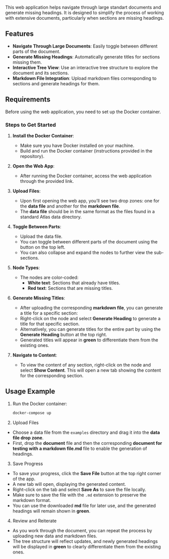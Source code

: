 This web application helps navigate through large standart documents and generate missing headings. It is designed to simplify the process of working with extensive documents, particularly when sections are missing headings.

## Features

- **Navigate Through Large Documents**: Easily toggle between different parts of the document.
- **Generate Missing Headings**: Automatically generate titles for sections missing them.
- **Interactive Tree View**: Use an interactive tree structure to explore the document and its sections.
- **Markdown File Integration**: Upload markdown files corresponding to sections and generate headings for them.

## Requirements

Before using the web application, you need to set up the Docker container.

### Steps to Get Started

1. **Install the Docker Container**:

   - Make sure you have Docker installed on your machine.
   - Build and run the Docker container (instructions provided in the repository).

2. **Open the Web App**:

   - After running the Docker container, access the web application through the provided link.

3. **Upload Files**:

   - Upon first opening the web app, you’ll see two drop zones: one for the **data file** and another for the **markdown file**.
   - The **data file** should be in the same format as the files found in a standard Atlas data directory.

4. **Toggle Between Parts**:

   - Upload the data file.
   - You can toggle between different parts of the document using the button on the top left.
   - You can also collapse and expand the nodes to further view the sub-sections.

5. **Node Types**:

   - The nodes are color-coded:
     - **White text**: Sections that already have titles.
     - **Red text**: Sections that are missing titles.

6. **Generate Missing Titles**:

   - After uploading the corresponding **markdown file**, you can generate a title for a specific section:
   - Right-click on the node and select **Generate Heading** to generate a title for that specific section.
   - Alternatively, you can generate titles for the entire part by using the **Generate Heading** button at the top right.
   - Generated titles will appear in **green** to differentiate them from the existing ones.

7. **Navigate to Content**:
   - To view the content of any section, right-click on the node and select **Show Content**. This will open a new tab showing the content for the corresponding section.

## Usage Example

1. Run the Docker container:

   ```bash
   docker-compose up
   ```
2. Upload Files

- Choose a data file from the `examples` directory and drag it into the **data file drop zone**.
- First, drop the **document** file and then the corresponding **document for testing with a markdown file.md** file to enable the generation of headings.

3. Save Progress

- To save your progress, click the **Save File** button at the top right corner of the app.
- A new tab will open, displaying the generated content.
- Right-click on the tab and select **Save As** to save the file locally.
- Make sure to save the file with the `.md` extension to preserve the markdown format.
- You can use the downloaded **md** file for later use, and the generated headings will remain shown in **green**.

4. Review and Reiterate

- As you work through the document, you can repeat the process by uploading new data and markdown files.
- The tree structure will reflect updates, and newly generated headings will be displayed in **green** to clearly differentiate them from the existing ones.

